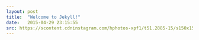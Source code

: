 ```yaml
---
layout: post
title:  "Welcome to Jekyll!"
date:   2015-04-29 23:15:55
src: https://scontent.cdninstagram.com/hphotos-xpf1/t51.2885-15/s150x150/e15/1168838_729679480412893_748175855_n.jpg
---
```

